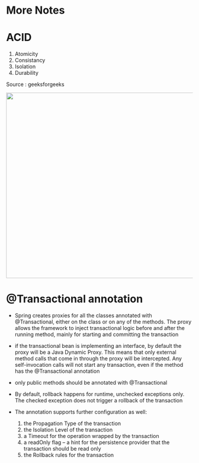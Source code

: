 # More Notes

# ACID 

1. Atomicity
2. Consistancy
3. Isolation
4. Durability

Source : geeksforgeeks


<img src="https://github.com/mshemeel/learningrepo/assets/26067779/33720d4a-18c0-4883-9f03-c3f47b174277" width="600" height="500">


# @Transactional annotation

* Spring creates proxies for all the classes annotated with @Transactional, either on the class or on any of the methods. The proxy allows the framework to inject transactional logic before and after the running method, mainly for starting and committing the transaction

* if the transactional bean is implementing an interface, by default the proxy will be a Java Dynamic Proxy. This means that only external method calls that come in through the proxy will be intercepted. Any self-invocation calls will not start any transaction, even if the method has the @Transactional annotation

* only public methods should be annotated with @Transactional

*   By default, rollback happens for runtime, unchecked exceptions only. The checked exception does not trigger a rollback of the transaction

* The annotation supports further configuration as well:

    1. the Propagation Type of the transaction
    2. the Isolation Level of the transaction
    3. a Timeout for the operation wrapped by the transaction
    4. a readOnly flag – a hint for the persistence provider that the transaction should be read only
    5. the Rollback rules for the transaction

